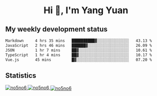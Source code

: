 <h1 align="center">Hi 👋, I'm Yang Yuan</h1>


## My weekly development status
<!--START_SECTION:waka-->

```txt
Markdown     4 hrs 35 mins   ██████████▓░░░░░░░░░░░░░░   43.13 %
JavaScript   2 hrs 46 mins   ██████▓░░░░░░░░░░░░░░░░░░   26.09 %
JSON         1 hr 7 mins     ██▓░░░░░░░░░░░░░░░░░░░░░░   10.61 %
TypeScript   1 hr 4 mins     ██▓░░░░░░░░░░░░░░░░░░░░░░   10.17 %
Vue.js       45 mins         █▓░░░░░░░░░░░░░░░░░░░░░░░   07.20 %
```

<!--END_SECTION:waka-->

## Statistics
<a href="https://github.com/anuraghazra/github-readme-stats">
  <img src="https://github-readme-stats.vercel.app/api/top-langs/?username=no5no6&theme=dracula" alt="no5no6">
</a>
<a href="https://github.com/anuraghazra/github-readme-stats">
  <img src="https://github-readme-stats.vercel.app/api?username=no5no6&show_icons=true&theme=dracula&line_height=40" alt="no5no6">
</a>
<a href="https://github.com/anuraghazra/github-readme-stats">
  <img align="center" src="https://github-readme-streak-stats.herokuapp.com/?user=no5no6&theme=dracula" alt="no5no6" />
</a>